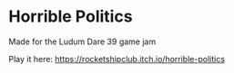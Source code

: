 # Horrible Politics
Made for the Ludum Dare 39 game jam

Play it here: https://rocketshipclub.itch.io/horrible-politics
